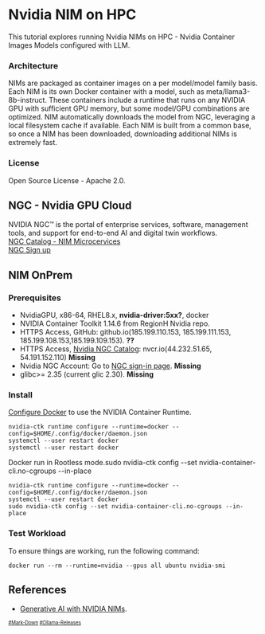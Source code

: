 # Nvidia NIM on HPC
This tutorial explores running Nvidia NIMs on HPC - Nvidia Container Images Models configured with LLM.
### Architecture
NIMs are packaged as container images on a per model/model family basis. Each NIM is its own Docker container with a model, such as meta/llama3-8b-instruct. These containers include a runtime that runs on any NVIDIA GPU with sufficient GPU memory, but some model/GPU combinations are optimized. NIM automatically downloads the model from NGC, leveraging a local filesystem cache if available. Each NIM is built from a common base, so once a NIM has been downloaded, downloading additional NIMs is extremely fast.
### License
Open Source License - Apache 2.0.
## NGC - Nvidia GPU Cloud
NVIDIA NGC™ is the portal of enterprise services, software, management tools, and support for end-to-end AI and digital twin workflows.  
[NGC Catalog - NIM Microcervices](https://catalog.ngc.nvidia.com/)  
[NGC Sign up](https://ngc.nvidia.com/signin)
## NIM OnPrem
### Prerequisites
* NvidiaGPU, x86-64, RHEL8.x, **nvidia-driver:5xx?**, docker
* NVIDIA Container Toolkit 1.14.6 from RegionH Nvidia repo.
* HTTPS Access, GitHub: github.io(185.199.110.153, 185.199.111.153, 185.199.108.153,185.199.109.153). **??**
* HTTPS Access, [Nvidia NGC Catalog](https://docs.nvidia.com/ngc/gpu-cloud/ngc-catalog-user-guide/index.html): nvcr.io(44.232.51.65, 54.191.152.110)   **Missing**
* Nvidia NGC Account: Go to [NGC sign-in page](http://ngc.nvidia.com/signin). **Missing**
* glibc>= 2.35 (current glic 2.30). **Missing**
### Install
[Configure Docker](https://docs.nvidia.com/datacenter/cloud-native/container-toolkit/latest/install-guide.html#configuring-docker)
to use the NVIDIA Container Runtime.  
```
nvidia-ctk runtime configure --runtime=docker --config=$HOME/.config/docker/daemon.json
systemctl --user restart docker
systemctl --user restart docker
```
Docker run in Rootless mode.sudo nvidia-ctk config --set nvidia-container-cli.no-cgroups --in-place
```
nvidia-ctk runtime configure --runtime=docker --config=$HOME/.config/docker/daemon.json
systemctl --user restart docker
sudo nvidia-ctk config --set nvidia-container-cli.no-cgroups --in-place
```
### Test Workload
To ensure things are working, run the following command:
```
docker run --rm --runtime=nvidia --gpus all ubuntu nvidia-smi
```
## References
* [Generative AI with NVIDIA NIMs](https://developer.nvidia.com/blog/a-simple-guide-to-deploying-generative-ai-with-nvidia-nim/).

<sub><sub>
[#Mark-Down](https://daringfireball.net/projects/markdown/)
[#Ollama-Releases](https://github.com/ollama/ollama/releases)
